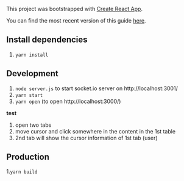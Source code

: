 This project was bootstrapped with [Create React App](https://github.com/facebookincubator/create-react-app).

You can find the most recent version of this guide [here](https://github.com/facebookincubator/create-react-app/blob/master/packages/react-scripts/template/README.md).

## Install dependencies

1. `yarn install`

## Development

1. `node server.js` to start socket.io server on http://localhost:3001/
2. `yarn start`
3. `yarn open` (to open http://localhost:3000/)

**test**
1. open two tabs
2. move cursor and click somewhere in the content in the 1st table
3. 2nd tab will show the cursor information of 1st tab (user)

## Production

1.`yarn build`
